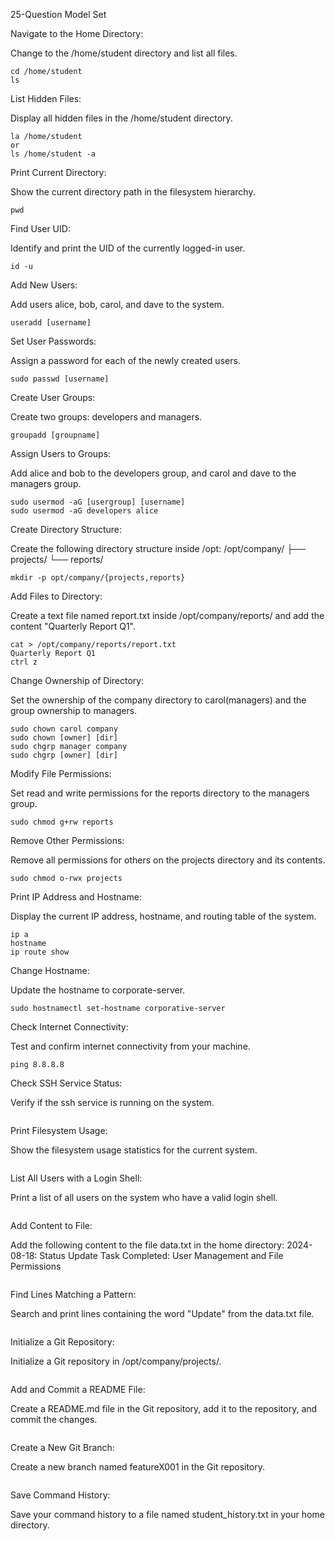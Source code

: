 25-Question Model Set

Navigate to the Home Directory:

Change to the /home/student directory and list all files.
```
cd /home/student
ls
```
List Hidden Files:

Display all hidden files in the /home/student directory.
```
la /home/student
or
ls /home/student -a
```
Print Current Directory:

Show the current directory path in the filesystem hierarchy.
```
pwd
```
Find User UID:

Identify and print the UID of the currently logged-in user.
```
id -u
```
Add New Users:

Add users alice, bob, carol, and dave to the system.
```
useradd [username]

```
Set User Passwords:

Assign a password for each of the newly created users.
```
sudo passwd [username]
```
Create User Groups:

Create two groups: developers and managers.
```
groupadd [groupname]
```
Assign Users to Groups:

Add alice and bob to the developers group, and carol and dave to the managers group.
```
sudo usermod -aG [usergroup] [username]
sudo usermod -aG developers alice
```
Create Directory Structure:

Create the following directory structure inside /opt:
/opt/company/
├── projects/
└── reports/
```
mkdir -p opt/company/{projects,reports}
```
Add Files to Directory:

Create a text file named report.txt inside /opt/company/reports/ and add the content "Quarterly Report Q1".
```
cat > /opt/company/reports/report.txt
Quarterly Report Q1
ctrl z
```
Change Ownership of Directory:

Set the ownership of the company directory to carol(managers) and the group ownership to managers.
```
sudo chown carol company
sudo chown [owner] [dir]
sudo chgrp manager company
sudo chgrp [owner] [dir]
```
Modify File Permissions:

Set read and write permissions for the reports directory to the managers group.
```
sudo chmod g+rw reports
```
Remove Other Permissions:

Remove all permissions for others on the projects directory and its contents.
```
sudo chmod o-rwx projects
```
Print IP Address and Hostname:

Display the current IP address, hostname, and routing table of the system.
```
ip a
hostname
ip route show
```
Change Hostname:

Update the hostname to corporate-server.
```
sudo hostnamectl set-hostname corporative-server
```
Check Internet Connectivity:

Test and confirm internet connectivity from your machine.
```
ping 8.8.8.8
```
Check SSH Service Status:

Verify if the ssh service is running on the system.
```

```

Print Filesystem Usage:

Show the filesystem usage statistics for the current system.
```

```
List All Users with a Login Shell:

Print a list of all users on the system who have a valid login shell.
```

```
Add Content to File:

Add the following content to the file data.txt in the home directory:
2024-08-18: Status Update
Task Completed: User Management and File Permissions
```

```
Find Lines Matching a Pattern:

Search and print lines containing the word "Update" from the data.txt file.

```

```
Initialize a Git Repository:

Initialize a Git repository in /opt/company/projects/.
```

```
Add and Commit a README File:

Create a README.md file in the Git repository, add it to the repository, and commit the changes.
```

```
Create a New Git Branch:

Create a new branch named featureX001 in the Git repository.
```

```
Save Command History:

Save your command history to a file named student_history.txt in your home directory.
```

```
